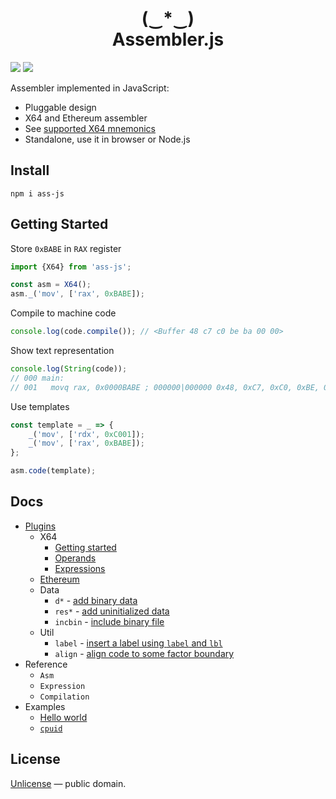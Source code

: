 <div align="center">
<h1>(‿*‿) <br/> Assembler.js</h1>
</div>

[![][npm-badge]][npm-url] [![][travis-badge]][travis-url]

Assembler implemented in JavaScript:

  - Pluggable design
  - X64 and Ethereum assembler
  - See [supported X64 mnemonics](./mnemonics/x64/)
  - Standalone, use it in browser or Node.js

## Install

```shell
npm i ass-js
```

## Getting Started

Store `0xBABE` in `RAX` register

```js
import {X64} from 'ass-js';

const asm = X64();
asm._('mov', ['rax', 0xBABE]);
```

Compile to machine code

```js
console.log(code.compile()); // <Buffer 48 c7 c0 be ba 00 00>
```

Show text representation

```js
console.log(String(code));
// 000 main:
// 001   movq rax, 0x0000BABE ; 000000|000000 0x48, 0xC7, 0xC0, 0xBE, 0xBA, 0x00, 0x00 7 bytes
```

Use templates

```js
const template = _ => {
    _('mov', ['rdx', 0xC001]);
    _('mov', ['rax', 0xBABE]);
};

asm.code(template);
```

## Docs

  - [Plugins](./docs/plugins.md)
    - X64
      - [Getting started](./docs/x64/getting-started.md)
      - [Operands](./docs/x64/operands.md)
      - [Expressions](./docs/x64/expressions.md)
    - [Ethereum](./docs/ethereum/ethereum.md)
    - Data
      - `d*` - [add binary data](./docs/data/db.md)
      - `res*` - [add uninitialized data](./docs/data/resb.md)
      - `incbin` - [include binary file](./docs/data/incbin.md)
    - Util
      - `label` - [insert a label using `label` and `lbl`](./docs/util/label.md)
      - `align` - [align code to some factor boundary](./docs/util/align.md)
  - Reference
    - `Asm`
    - `Expression`
    - `Compilation`
  - Examples
    - [Hello world](./docs/examples/hello_world.md)
    - [`cpuid`](./docs/examples/cpuid.md)

## License

[Unlicense](./LICENSE) &mdash; public domain.



[npm-url]: https://www.npmjs.com/package/ass-js
[npm-badge]: https://img.shields.io/npm/v/ass-js.svg
[travis-url]: https://travis-ci.org/streamich/ass-js
[travis-badge]: https://travis-ci.org/streamich/ass-js.svg?branch=master
